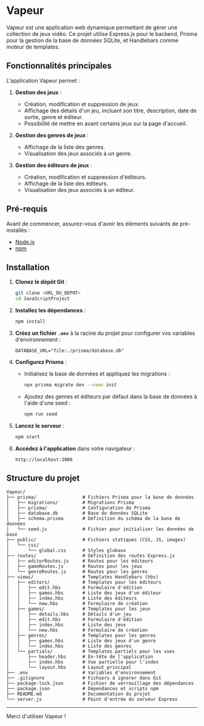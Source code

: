# Vapeur

Vapeur est une application web dynamique permettant de gérer une collection de jeux vidéo. Ce projet utilise Express.js pour le backend, Prisma pour la gestion de la base de données SQLite, et Handlebars comme moteur de templates.

## Fonctionnalités principales

L'application Vapeur permet :

1. **Gestion des jeux** :
   - Création, modification et suppression de jeux.
   - Affichage des détails d'un jeu, incluant son titre, description, date de sortie, genre et éditeur.
   - Possibilité de mettre en avant certains jeux sur la page d'accueil.

2. **Gestion des genres de jeux** :
   - Affichage de la liste des genres.
   - Visualisation des jeux associés à un genre.

3. **Gestion des éditeurs de jeux** :
   - Création, modification et suppression d'éditeurs.
   - Affichage de la liste des éditeurs.
   - Visualisation des jeux associés à un éditeur.

## Pré-requis

Avant de commencer, assurez-vous d'avoir les éléments suivants de pré-installés :

- [Node.js](https://nodejs.org/)
- [npm](https://www.npmjs.com/)

## Installation

1. **Clonez le dépôt Git** :

   ```bash
   git clone <URL_DU_DEPOT>
   cd JavaScriptProject
   ```

2. **Installez les dépendances** :

   ```bash
   npm install
   ```

3. **Créez un fichier `.env`** à la racine du projet pour configurer vos variables d'environnement :

   ```env
   DATABASE_URL="file:./prisma/database.db"
   ```

4. **Configurez Prisma** :

   - Initialisez la base de données et appliquez les migrations :
     
     ```bash
     npx prisma migrate dev --name init
     ```

   - Ajoutez des genres et éditeurs par défaut dans la base de données à l'aide d'une seed :
     
     ```bash
     npm run seed
     ```

5. **Lancez le serveur** :

   ```bash
   npm start
   ```

6. **Accédez à l'application** dans votre navigateur :

   ```
   http://localhost:3000
   ```

## Structure du projet

```
Vapeur/
├── prisma/                 # Fichiers Prisma pour la base de données
│   ├── migrations/         # Migrations Prisma
│   ├── prisma/             # Configuration de Prisma
│   ├── database.db         # Base de données SQLite
│   ├── schema.prisma       # Définition du schéma de la base de données
│   └── seed.js             # Fichier pour initialiser les données de base
├── public/                 # Fichiers statiques (CSS, JS, images)
│   └── css/
│       └── global.css      # Styles globaux
├── routes/                 # Définition des routes Express.js
│   ├── editorRoutes.js     # Routes pour les éditeurs
│   ├── gameRoutes.js       # Routes pour les jeux
│   └── genreRoutes.js      # Routes pour les genres
├── views/                  # Templates Handlebars (hbs)
│   ├── editors/            # Templates pour les éditeurs
│   │   ├── edit.hbs        # Formulaire d'édition
│   │   ├── games.hbs       # Liste des jeux d'un éditeur
│   │   ├── index.hbs       # Liste des éditeurs
│   │   └── new.hbs         # Formulaire de création
│   ├── games/              # Templates pour les jeux
│   │   ├── details.hbs     # Détails d'un jeu
│   │   ├── edit.hbs        # Formulaire d'édition
│   │   ├── index.hbs       # Liste des jeux
│   │   └── new.hbs         # Formulaire de création
│   ├── genres/             # Templates pour les genres
│   │   ├── games.hbs       # Liste des jeux d'un genre
│   │   └── index.hbs       # Liste des genres
│   └── partials/           # Templates partiels pour les vues
│       ├── header.hbs      # En-tête de l'application
│       ├── index.hbs       # Vue partielle pour l'index
│       └── layout.hbs      # Layout principal
├── .env                    # Variables d'environnement
├── .gitignore              # Fichiers à ignorer dans Git
├── package-lock.json       # Fichier de verrouillage des dépendances
├── package.json            # Dépendances et scripts npm
├── README.md               # Documentation du projet
└── server.js               # Point d'entrée du serveur Express
```


---

Merci d'utiliser Vapeur !
